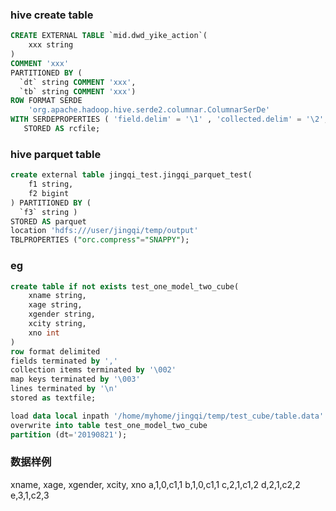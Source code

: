 ### hive create table
```sql
CREATE EXTERNAL TABLE `mid.dwd_yike_action`(
    xxx string
)
COMMENT 'xxx'
PARTITIONED BY ( 
  `dt` string COMMENT 'xxx', 
  `tb` string COMMENT 'xxx')
ROW FORMAT SERDE
    'org.apache.hadoop.hive.serde2.columnar.ColumnarSerDe'
WITH SERDEPROPERTIES ( 'field.delim' = '\1' , 'collected.delim' = '\2', 'mapkey.delim' = '\3', 'line.delim' = '\n')
   STORED AS rcfile;
```

### hive parquet table
``` sql
create external table jingqi_test.jingqi_parquet_test(
    f1 string,
    f2 bigint
) PARTITIONED BY (
  `f3` string )
STORED AS parquet
location 'hdfs:///user/jingqi/temp/output'
TBLPROPERTIES ("orc.compress"="SNAPPY"); 
```

### eg
```SQL
create table if not exists test_one_model_two_cube(
    xname string,
    xage string,
    xgender string,
    xcity string,
    xno int
)
row format delimited
fields terminated by ','
collection items terminated by '\002'
map keys terminated by '\003'
lines terminated by '\n'
stored as textfile;

load data local inpath '/home/myhome/jingqi/temp/test_cube/table.data'
overwrite into table test_one_model_two_cube
partition (dt='20190821');
```

### 数据样例
xname, xage, xgender, xcity, xno
a,1,0,c1,1
b,1,0,c1,1
c,2,1,c1,2
d,2,1,c2,2
e,3,1,c2,3
